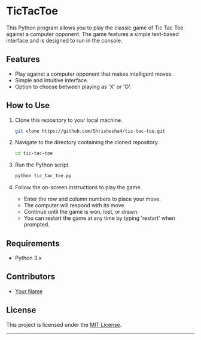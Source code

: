 # TicTacToe

This Python program allows you to play the classic game of Tic Tac Toe against a computer opponent. The game features a simple text-based interface and is designed to run in the console.

## Features

- Play against a computer opponent that makes intelligent moves.
- Simple and intuitive interface.
- Option to choose between playing as 'X' or 'O'.

## How to Use

1. Clone this repository to your local machine.
   ```bash
   git clone https://github.com/Shrishesha4/tic-tac-toe.git
   ```
   
2. Navigate to the directory containing the cloned repository.
   ```bash
   cd tic-tac-toe
   ```

3. Run the Python script.
   ```bash
   python tic_tac_toe.py
   ```

4. Follow the on-screen instructions to play the game.
   - Enter the row and column numbers to place your move.
   - The computer will respond with its move.
   - Continue until the game is won, lost, or drawn.
   - You can restart the game at any time by typing 'restart' when prompted.

## Requirements

- Python 3.x

## Contributors

- [Your Name](https://github.com/Shrishesha4)

## License

This project is licensed under the [MIT License](LICENSE).

---
